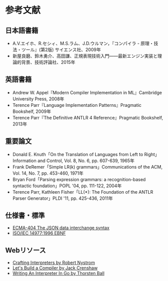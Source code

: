 <!-- Chapter : 参考文献 -->

# 参考文献

## 日本語書籍

- A.V.エイホ、R.セシィ、M.S.ラム、J.D.ウルマン，『コンパイラ - 原理・技法・ツール』(第2版) サイエンス社、2009年
- 新屋良磨、鈴木勇介、高田謙、正規表現技術入門―⁠―最新エンジン実装と理論的背景、技術評論社、2015年

## 英語書籍

- Andrew W. Appel『Modern Compiler Implementation in ML』Cambridge University Press, 2008年
- Terence Parr『Language Implementation Patterns』Pragmatic Bookshelf, 2009年
- Terence Parr『The Definitive ANTLR 4 Reference』Pragmatic Bookshelf, 2013年

## 重要論文

- Donald E. Knuth「On the Translation of Languages from Left to Right」Information and Control, Vol. 8, No. 6, pp. 607-639, 1965年
- Frank DeRemer「Simple LR(k) grammars」Communications of the ACM, Vol. 14, No. 7, pp. 453-460, 1971年
- Bryan Ford「Parsing expression grammars: a recognition-based syntactic foundation」POPL '04, pp. 111-122, 2004年
- Terence Parr, Kathleen Fisher「LL(*): The Foundation of the ANTLR Parser Generator」PLDI '11, pp. 425-436, 2011年

## 仕様書・標準

- [ECMA-404 The JSON data interchange syntax](https://ecma-international.org/publications-and-standards/standards/ecma-404/)
- [ISO/IEC 14977:1996 EBNF](https://www.iso.org/standard/26153.html)

## Webリソース

- [Crafting Interpreters by Robert Nystrom](https://craftinginterpreters.com/)
- [Let's Build a Compiler by Jack Crenshaw](https://compilers.iecc.com/crenshaw/)
- [Writing An Interpreter In Go by Thorsten Ball](https://interpreterbook.com/)
